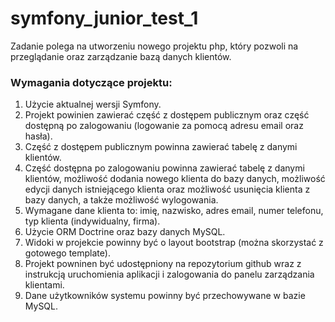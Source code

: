 # symfony_junior_test_1
Zadanie polega na utworzeniu nowego projektu php, który pozwoli na przeglądanie oraz zarządzanie bazą danych klientów.

### Wymagania dotyczące projektu:
1. Użycie aktualnej wersji Symfony.
2. Projekt powinien zawierać część z dostępem publicznym oraz część dostępną po zalogowaniu (logowanie za pomocą adresu email oraz hasła).
3. Część z dostępem publicznym powinna zawierać tabelę z danymi klientów.
4. Część dostępna po zalogowaniu powinna zawierać tabelę z danymi klientów, możliwość dodania nowego klienta do bazy danych, możliwość edycji danych istniejącego klienta oraz możliwość usunięcia klienta z bazy danych, a także możliwość wylogowania.
5. Wymagane dane klienta to: imię, nazwisko, adres email, numer telefonu, typ klienta (indywidualny, firma).
6. Użycie ORM Doctrine oraz bazy danych MySQL.
7. Widoki w projekcie powinny być o layout bootstrap (można skorzystać z gotowego template).
8. Projekt powninen być udostępniony na repozytorium github wraz z instrukcją uruchomienia aplikacji i zalogowania do panelu zarządzania klientami.
9. Dane użytkowników systemu powinny być przechowywane w bazie MySQL.
